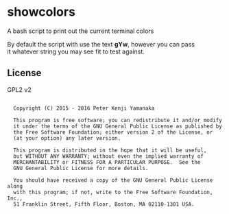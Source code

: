 showcolors
==========

A bash script to print out the current terminal colors

By default the script with use the text **gYw**, however you can pass  
it whatever string you may see fit to test against.

## License

GPL2 v2

```

  Copyright (C) 2015 - 2016 Peter Kenji Yamanaka

  This program is free software; you can redistribute it and/or modify
  it under the terms of the GNU General Public License as published by
  the Free Software Foundation; either version 2 of the License, or
  (at your option) any later version.

  This program is distributed in the hope that it will be useful,
  but WITHOUT ANY WARRANTY; without even the implied warranty of
  MERCHANTABILITY or FITNESS FOR A PARTICULAR PURPOSE.  See the
  GNU General Public License for more details.

  You should have received a copy of the GNU General Public License along
  with this program; if not, write to the Free Software Foundation, Inc.,
  51 Franklin Street, Fifth Floor, Boston, MA 02110-1301 USA.

```

